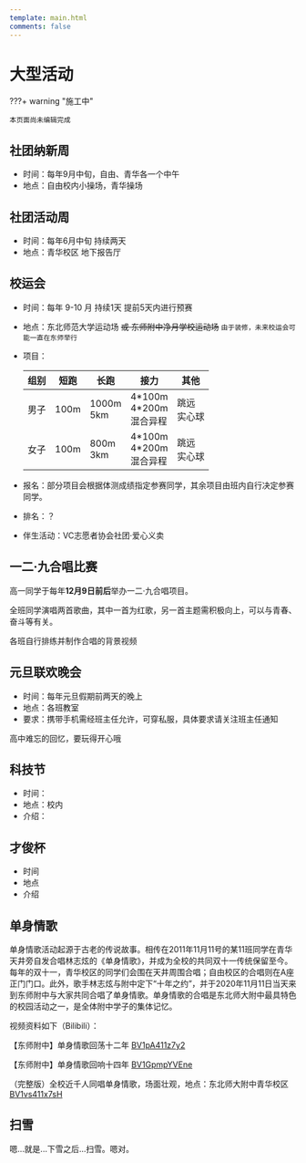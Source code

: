 ```yaml
---
template: main.html
comments: false
---
```


# 大型活动

???+ warning "施工中"

    本页面尚未编辑完成

## 社团纳新周

- 时间：每年9月中旬，自由、青华各一个中午
- 地点：自由校内小操场，青华操场

## 社团活动周

- 时间：每年6月中旬 持续两天
- 地点：青华校区 地下报告厅

## 校运会

- 时间：每年 9-10 月 持续1天 提前5天内进行预赛
- 地点：东北师范大学运动场 ~~或 东师附中净月学校运动场~~ `由于装修，未来校运会可能一直在东师举行`
- 项目：

    |组别|短跑|长跑|接力|其他|
    |---|---|---|---|---|
    |男子|100m|1000m<br>5km|4\*100m<br>4\*200m<br>混合异程|跳远<br>实心球|
    |女子|100m|800m<br>3km|4\*100m<br>4\*200m<br>混合异程|跳远<br>实心球|

- 报名：部分项目会根据体测成绩指定参赛同学，其余项目由班内自行决定参赛同学。
- 排名：？
- 伴生活动：VC志愿者协会社团·爱心义卖

## 一二·九合唱比赛

高一同学于每年**12月9日前后**举办一二·九合唱项目。

全班同学演唱两首歌曲，其中一首为红歌，另一首主题需积极向上，可以与青春、奋斗等有关。

各班自行排练并制作合唱的背景视频

## 元旦联欢晚会

- 时间：每年元旦假期前两天的晚上
- 地点：各班教室
- 要求：携带手机需经班主任允许，可穿私服，具体要求请关注班主任通知

高中难忘的回忆，要玩得开心哦

## 科技节

- 时间：
- 地点：校内
- 介绍：

## 才俊杯

- 时间
- 地点
- 介绍 

## 单身情歌

单身情歌活动起源于古老的传说故事。相传在2011年11月11号的某11班同学在青华天井旁自发合唱林志炫的《单身情歌》，并成为全校的共同双十一传统保留至今。每年的双十一，青华校区的同学们会围在天井周围合唱；自由校区的合唱则在A座正门门口。此外，歌手林志炫与附中定下“十年之约”，并于2020年11月11日当天来到东师附中与大家共同合唱了单身情歌。单身情歌的合唱是东北师大附中最具特色的校园活动之一，是全体附中学子的集体记忆。

视频资料如下（Bilibili）：

【东师附中】单身情歌回荡十二年 [BV1pA411z7y2](https://www.bilibili.com/video/BV1pA411z7y2)

【东师附中】单身情歌回响十四年 [BV1GpmpYVEne](https://www.bilibili.com/video/BV1GpmpYVEne)

（完整版）全校近千人同唱单身情歌，场面壮观，地点：东北师大附中青华校区 [BV1vs411x7sH](https://www.bilibili.com/video/BV1vs411x7sH)

## 扫雪
嗯...就是...下雪之后...扫雪。嗯对。